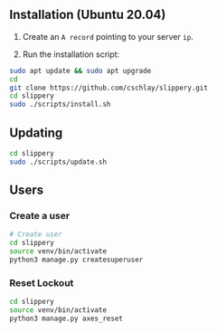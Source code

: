 ## Installation (Ubuntu 20.04)

1. Create an `A record` pointing to your server `ip`.

2. Run the installation script:

```bash
sudo apt update && sudo apt upgrade
cd
git clone https://github.com/cschlay/slippery.git
cd slippery
sudo ./scripts/install.sh
```

## Updating

```bash
cd slippery
sudo ./scripts/update.sh
```

## Users

### Create a user
```bash
# Create user
cd slippery
source venv/bin/activate
python3 manage.py createsuperuser
```

### Reset Lockout
```bash
cd slippery
source venv/bin/activate
python3 manage.py axes_reset
```

